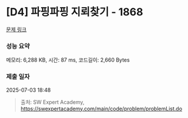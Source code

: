 # [D4] 파핑파핑 지뢰찾기 - 1868 

[문제 링크](https://swexpertacademy.com/main/code/problem/problemDetail.do?contestProbId=AV5LwsHaD1MDFAXc) 

### 성능 요약

메모리: 6,288 KB, 시간: 87 ms, 코드길이: 2,660 Bytes

### 제출 일자

2025-07-03 18:48



> 출처: SW Expert Academy, https://swexpertacademy.com/main/code/problem/problemList.do